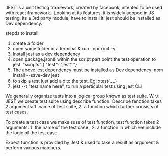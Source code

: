 JEST is a unit testing framework, created by facebook, intented to  be used with react framework..
Looking at its features, it is widely adoped in JS testing.
its a 3rd party module, have to install it.
jest should be installed as Dev dependency.


stepds to install:
1. create a folder
2. open same folder in a terminal & run : npm init -y
3. Install jest as a dev dependency
4. open package.json& within the script part point the test operation to jest.
"scripts":{
    "test": "jest"
"}
5. The above jest dependency must be installed as Dev dependency: npm install --save-dev jest
6. to skip a test just add a x to the test. Eg: xtest(....)
7. jest --t "test name here", to run a perticular test using jest CLI

We generally organize tests into a logical group known as test suite. W.r.t JEST we create test suite using describe function. Describe fenction takes 2 arguments: 1. name of test suite, 2. a function which further consists of test cases.

To create a test case we make suse of test function, test function takes 2 arguments. 1. the name of the test case , 2. a function in which we include the logic of the test case.

Expect function is provided by Jest & used to take a result as argument & perform various matchers.